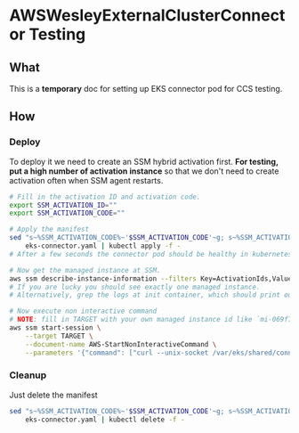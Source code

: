 # AWSWesleyExternalClusterConnector Testing

## What

This is a __temporary__ doc for setting up EKS connector pod for CCS testing.

## How

### Deploy

To deploy it we need to create an SSM hybrid activation first.
__For testing, put a high number of activation instance__ so that we don't need to create activation often when SSM
agent restarts.

```bash
# Fill in the activation ID and activation code.
export SSM_ACTIVATION_ID=""
export SSM_ACTIVATION_CODE=""

# Apply the manifest
sed "s~%SSM_ACTIVATION_CODE%~'$SSM_ACTIVATION_CODE'~g; s~%SSM_ACTIVATION_ID%~$SSM_ACTIVATION_ID~g" \
    eks-connector.yaml | kubectl apply -f -
# After a few seconds the connector pod should be healthy in kubernetes.

# Now get the managed instance at SSM.
aws ssm describe-instance-information --filters Key=ActivationIds,Values=$SSM_ACTIVATION_ID
# If you are lucky you should see exactly one managed instance.
# Alternatively, grep the logs at init container, which should print out the instance id.

# Now execute non interactive command
# NOTE: fill in TARGET with your own managed instance id like `mi-069f7e4b6ce64c0ce`
aws ssm start-session \
    --target TARGET \
    --document-name AWS-StartNonInteractiveCommand \
    --parameters '{"command": ["curl --unix-socket /var/eks/shared/connector.sock -H \"x-aws-eks-identity-arn: arn:aws:iam::123456789012:user/srajakum\" http://localhost/api/v1/pods"]}'
```

### Cleanup

Just delete the manifest

```bash
sed "s~%SSM_ACTIVATION_CODE%~'$SSM_ACTIVATION_CODE'~g; s~%SSM_ACTIVATION_ID%~$SSM_ACTIVATION_ID~g" \
    eks-connector.yaml | kubectl delete -f -
```